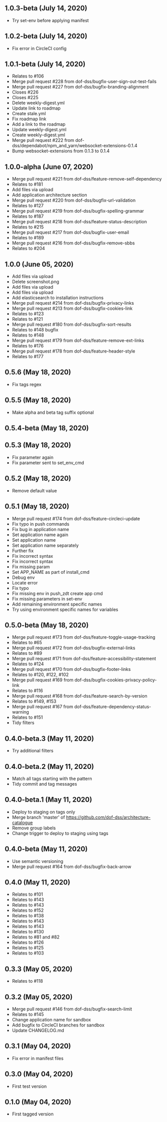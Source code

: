 ## 1.0.3-beta (July 14, 2020)
  - Try set-env before applying manifest

## 1.0.2-beta (July 14, 2020)
  - Fix error in CircleCI config

## 1.0.1-beta (July 14, 2020)
  - Relates to #106
  - Merge pull request #228 from dof-dss/bugfix-user-sign-out-test-fails
  - Merge pull request #227 from dof-dss/bugfix-branding-alignment
  - Closes #226
  - Closes #225
  - Delete weekly-digest.yml
  - Update link to roadmap
  - Create stale.yml
  - Fix roadmap link
  - Add a link to the roadmap
  - Update weekly-digest.yml
  - Create weekly-digest.yml
  - Merge pull request #222 from dof-dss/dependabot/npm_and_yarn/websocket-extensions-0.1.4
  - Bump websocket-extensions from 0.1.3 to 0.1.4

## 1.0.0-alpha (June 07, 2020)
  - Merge pull request #221 from dof-dss/feature-remove-self-dependency
  - Relates to #181
  - Add files via upload
  - Add application architecture section
  - Merge pull request #220 from dof-dss/bugfix-url-validation
  - Relates to #127
  - Merge pull request #219 from dof-dss/bugfix-spelling-grammar
  - Relates to #187
  - Merge pull request #218 from dof-dss/feature-status-description
  - Relates to #215
  - Merge pull request #217 from dof-dss/bugfix-user-email
  - Relates to #189
  - Merge pull request #216 from dof-dss/bugfix-remove-sbbs
  - Relates to #204

## 1.0.0 (June 05, 2020)
  - Add files via upload
  - Delete screenshot.png
  - Add files via upload
  - Add files via upload
  - Add elasticsearch to installation instructions
  - Merge pull request #214 from dof-dss/bugfix-privacy-links
  - Merge pull request #213 from dof-dss/bugfix-cookies-link
  - Relates to #123
  - Relates to #121
  - Merge pull request #180 from dof-dss/bugfix-sort-results
  - Relates to #148 bugfix
  - Relates to #148
  - Merge pull request #179 from dof-dss/feature-remove-ext-links
  - Relates to #176
  - Merge pull request #178 from dof-dss/feature-header-style
  - Relates to #177

## 0.5.6 (May 18, 2020)
  - Fix tags regex

## 0.5.5 (May 18, 2020)
  - Make alpha and beta tag suffix optional

## 0.5.4-beta (May 18, 2020)


## 0.5.3 (May 18, 2020)
  - Fix parameter again
  - Fix parameter sent to set_env_cmd

## 0.5.2 (May 18, 2020)
  - Remove default value

## 0.5.1 (May 18, 2020)
  - Merge pull request #174 from dof-dss/feature-circleci-update
  - Fix typo in push commands
  - Fix bug in application name
  - Set application name again
  - Set application name
  - Set application name separately
  - Further fix
  - Fix incorrect syntax
  - Fix incorrect syntax
  - Fix missing param
  - Set APP_NAME as part of install_cmd
  - Debug env
  - Locate error
  - Fix typo
  - Fix missing env in push_zdt create app cmd
  - Fix missing parameters in set-env
  - Add remaining environment specific names
  - Try using environment specific names for variables

## 0.5.0-beta (May 18, 2020)
  - Merge pull request #173 from dof-dss/feature-toggle-usage-tracking
  - Relates to #65
  - Merge pull request #172 from dof-dss/bugfix-external-links
  - Relates to #89
  - Merge pull request #171 from dof-dss/feature-accessibility-statement
  - Relates to #124
  - Merge pull request #170 from dof-dss/bugfix-footer-links
  - Relates to #120, #122, #102
  - Merge pull request #169 from dof-dss/bugfix-cookies-privacy-policy-link
  - Relates to #116
  - Merge pull request #168 from dof-dss/feature-search-by-version
  - Relates to #149, #153
  - Merge pull request #167 from dof-dss/feature-dependency-status-warning
  - Relates to #151
  - Tidy filters

## 0.4.0-beta.3 (May 11, 2020)
  - Try additional filters

## 0.4.0-beta.2 (May 11, 2020)
  - Match all tags starting with the pattern
  - Tidy commit and tag messages

## 0.4.0-beta.1 (May 11, 2020)
  - Deploy to staging on tags only
  - Merge branch 'master' of https://github.com/dof-dss/architecture-catalogue
  - Remove group labels
  - Change trigger to deploy to staging using tags

## 0.4.0-beta (May 11, 2020)
  - Use semantic versioning
  - Merge pull request #164 from dof-dss/bugfix-back-arrow

## 0.4.0 (May 11, 2020)
  - Relates to #101
  - Relates to #143
  - Relates to #143
  - Relates to #152
  - Relates to #138
  - Relates to #143
  - Relates to #143
  - Relates to #130
  - Relates to #81 and #82
  - Relates to #126
  - Relates to #125
  - Relates to #103

## 0.3.3 (May 05, 2020)
  - Relates to #118

## 0.3.2 (May 05, 2020)
  - Merge pull request #146 from dof-dss/bugfix-search-limit
  - Relates to #145
  - Change application name for sandbox
  - Add bugfix to CircleCI branches for sandbox
  - Update CHANGELOG.md

## 0.3.1 (May 04, 2020)
  - Fix error in manifest files

## 0.3.0 (May 04, 2020)
  - First test version

## 0.1.0 (May 04, 2020)
  - First tagged version
